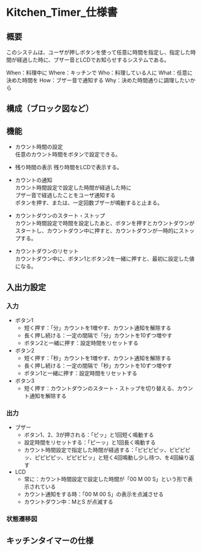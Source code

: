 # Kitchen_Timer_仕様書

## 概要

このシステムは、ユーザが押しボタンを使って任意に時間を指定し、指定した時間が経過した時に、ブザー音とLCDでお知らせするシステムである。

When：料理中に
Where：キッチンで
Who：料理している人に
What：任意に決めた時間を
How：ブザー音で通知する
Why：決めた時間通りに調理したいから

## 構成（ブロック図など）

## 機能

+ カウント時間の設定  
  任意のカウント時間をボタンで設定できる。

+ 残り時間の表示
  残り時間をLCDで表示する。

+ カウントの通知  
  カウント時間設定で設定した時間が経過した時に  
  ブザー音で経過したことをユーザ通知する  
  ボタンを押す、または、一定回数ブザーが鳴動すると止まる。

+ カウントダウンのスタート・ストップ  
  カウント時間設定で時間を設定したあと、ボタンを押すとカウントダウンがスタートし、カウントダウン中に押すと、カウントダウンが一時的にストップする。

+ カウントダウンのリセット  
  カウントダウン中に、ボタン1とボタン2を一緒に押すと、最初に設定した値になる。

## 入出力設定

### 入力

+ ボタン1  
  + 短く押す：「分」カウントを1増やす、カウント通知を解除する
  + 長く押し続ける：一定の間隔で「分」カウントを10ずつ増やす  
  + ボタン2と一緒に押す：設定時間をリセットする
+ ボタン2  
  + 短く押す：「秒」カウントを1増やす、カウント通知を解除する
  + 長く押し続ける：一定の間隔で「秒」カウントを10ずつ増やす
  + ボタン1と一緒に押す：設定時間をリセットする
+ ボタン3  
  + 短く押す：カウントダウンのスタート・ストップを切り替える、カウント通知を解除する

### 出力

+ ブザー  
  + ボタン1、2、3が押される：「ピッ」と1回短く鳴動する  
  + 設定時間をリセットする：「ピーッ」と1回長く鳴動する
  + カウント時間設定で指定した時間が経過する：「ピピピピッ、ピピピピッ、ピピピピッ、ピピピピッ」と短く4回鳴動し少し待つ、を4回繰り返す
+ LCD
  + 常に：カウント時間設定で設定した時間が「00 M 00 S」という形で表示されている
  + カウント通知をする時：「00 M 00 S」の表示を点滅させる
  + カウントダウン中：MとS が点滅する

### 状態遷移図

## キッチンタイマーの仕様
